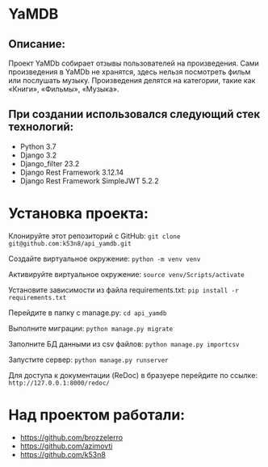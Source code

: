 # YaMDB

## Описание:
Проект YaMDb собирает отзывы пользователей на произведения. Сами произведения в YaMDb не хранятся, здесь нельзя посмотреть фильм или послушать музыку.
Произведения делятся на категории, такие как «Книги», «Фильмы», «Музыка».

## При создании использовался следующий стек технологий:
- Python 3.7
- Django 3.2
- Django_filter 23.2
- Django Rest Framework 3.12.14
- Django Rest Framework SimpleJWT 5.2.2

# Установка проекта: 
Клонируйте этот репозиторий с GitHub:
`git clone git@github.com:k53n8/api_yamdb.git`

Создайте виртуальное окружение:
`python -m venv venv`

Активируйте виртуальное окружение: 
`source venv/Scripts/activate`

Установите зависимости из файла requirements.txt:
`pip install -r requirements.txt`

Перейдите в папку с manage.py:
`cd api_yamdb`

Выполните миграции:
`python manage.py migrate`

Заполните БД данными из csv файлов:
`python manage.py importcsv`

Запустите сервер:
`python manage.py runserver`

Для доступа к документации (ReDoc) в бразуере перейдите по ссылке:
`http://127.0.0.1:8000/redoc/`

# Над проектом работали:
- https://github.com/brozzelerro
- https://github.com/azimovti
- https://github.com/k53n8
